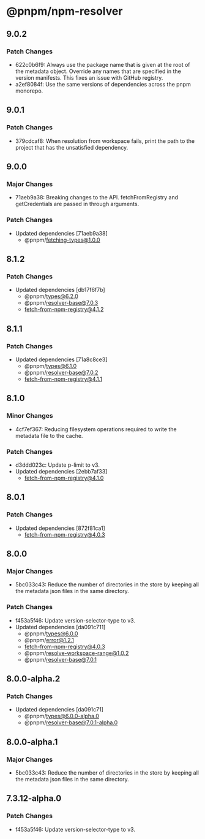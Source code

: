 # @pnpm/npm-resolver

## 9.0.2

### Patch Changes

- 622c0b6f9: Always use the package name that is given at the root of the metadata object. Override any names that are specified in the version manifests. This fixes an issue with GitHub registry.
- a2ef8084f: Use the same versions of dependencies across the pnpm monorepo.

## 9.0.1

### Patch Changes

- 379cdcaf8: When resolution from workspace fails, print the path to the project that has the unsatisfied dependency.

## 9.0.0

### Major Changes

- 71aeb9a38: Breaking changes to the API. fetchFromRegistry and getCredentials are passed in through arguments.

### Patch Changes

- Updated dependencies [71aeb9a38]
  - @pnpm/fetching-types@1.0.0

## 8.1.2

### Patch Changes

- Updated dependencies [db17f6f7b]
  - @pnpm/types@6.2.0
  - @pnpm/resolver-base@7.0.3
  - fetch-from-npm-registry@4.1.2

## 8.1.1

### Patch Changes

- Updated dependencies [71a8c8ce3]
  - @pnpm/types@6.1.0
  - @pnpm/resolver-base@7.0.2
  - fetch-from-npm-registry@4.1.1

## 8.1.0

### Minor Changes

- 4cf7ef367: Reducing filesystem operations required to write the metadata file to the cache.

### Patch Changes

- d3ddd023c: Update p-limit to v3.
- Updated dependencies [2ebb7af33]
  - fetch-from-npm-registry@4.1.0

## 8.0.1

### Patch Changes

- Updated dependencies [872f81ca1]
  - fetch-from-npm-registry@4.0.3

## 8.0.0

### Major Changes

- 5bc033c43: Reduce the number of directories in the store by keeping all the metadata json files in the same directory.

### Patch Changes

- f453a5f46: Update version-selector-type to v3.
- Updated dependencies [da091c711]
  - @pnpm/types@6.0.0
  - @pnpm/error@1.2.1
  - fetch-from-npm-registry@4.0.3
  - @pnpm/resolve-workspace-range@1.0.2
  - @pnpm/resolver-base@7.0.1

## 8.0.0-alpha.2

### Patch Changes

- Updated dependencies [da091c71]
  - @pnpm/types@6.0.0-alpha.0
  - @pnpm/resolver-base@7.0.1-alpha.0

## 8.0.0-alpha.1

### Major Changes

- 5bc033c43: Reduce the number of directories in the store by keeping all the metadata json files in the same directory.

## 7.3.12-alpha.0

### Patch Changes

- f453a5f46: Update version-selector-type to v3.
